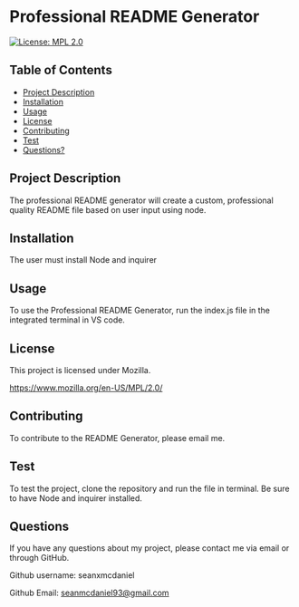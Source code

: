 # Professional README Generator
  [![License: MPL 2.0](https://img.shields.io/badge/License-MPL_2.0-brightgreen.svg)](https://opensource.org/licenses/MPL-2.0)

  ## Table of Contents

  * [Project Description](#project-description)
  * [Installation](#installation)
  * [Usage](#usage)
  * [License](#license)
  * [Contributing](#contributing)
  * [Test](#Test)
  * [Questions?](#questions)

  ## Project Description
  
  The professional README generator will create a custom, professional quality README file based on user input using node.
  
  ## Installation
  
  The user must install Node and inquirer
  
  ## Usage
  
  To use the Professional README Generator, run the index.js file in the integrated terminal in VS code.
  
  ## License
  
  This project is licensed under Mozilla. 

  https://www.mozilla.org/en-US/MPL/2.0/
  
  ## Contributing
  
  To contribute to the README Generator, please email me.
  
  ## Test
  
  To test the project, clone the repository and run the file in terminal. Be sure to have Node and inquirer installed. 
  
  ## Questions

  If you have any questions about my project, please contact me via email or through GitHub.
  
  Github username: seanxmcdaniel
  
  Github Email: seanmcdaniel93@gmail.com

